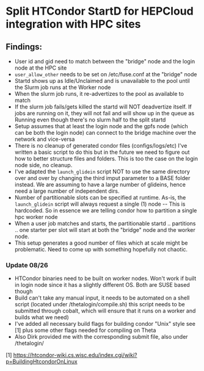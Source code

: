 # Split HTCondor StartD for HEPCloud integration with HPC sites

## Findings:
* User id and gid need to match between the "bridge" node and the login node at the HPC site
* `user_allow_other` needs to be set on /etc/fuse.conf at the "bridge" node
* Startd shows up as Idle/Unclaimed and is unavailable to the pool until the Slurm job runs at the Worker node
* When the slurm job runs, it re-advertizes to the pool as available to match
* If the slurm job fails/gets killed the startd will NOT deadvertize itself. If jobs are running on it, they will not fail and will show up in the queue as Running even though there's no slurm half to the split startd
* Setup assumes that at least the login node and the gpfs node (which can be both the login node) can connect to the bridge machine over the network and vice-versa
* There is no cleanup of generated condor files (configs/logs/etc) I've written a basic script to do this but in the future we need to figure out how to better structure files and folders. This is too the case on the login node side, no cleanup. 
* I've adapted the `launch_glidein` script NOT to use the same directory over and over by changing the third imput parameter to a BASE folder instead. We are assuming to have a large number of glideins, hence need a large number of independent dirs.
* Number of partitionable slots can be specified at runtime. As-is, the `launch_glidein` script will always request a single (1) node -- This is hardcoded. So in essence we are telling condor how to partition a single hpc worker node
* When a user job matches and starts, the partitionable startd .. partitions .. one starter per slot will start at both the "bridge" node and the worker node.
* This setup generates a good number of files which at scale might be problematic. Need to come up with something hopefully not chaotic.

### Update 08/26
* HTCondor binaries need to be built on worker nodes. Won't work if built in login node since it has a slightly different OS. Both are SUSE based though
* Build can't take any manual input, it needs to be automated on a shell script (located under /thetalogin/compile.sh) this script needs to be submitted through cobalt, which will ensure that it runs on a worker and builds what we need)
* I've added all necessary build flags for building condor "Unix" style see [1] plus some other flags needed for compiling on Theta
* Also Dirk provided me with the corresponding submit file, also under /thetalogin/


[1] https://htcondor-wiki.cs.wisc.edu/index.cgi/wiki?p=BuildingHtcondorOnLinux